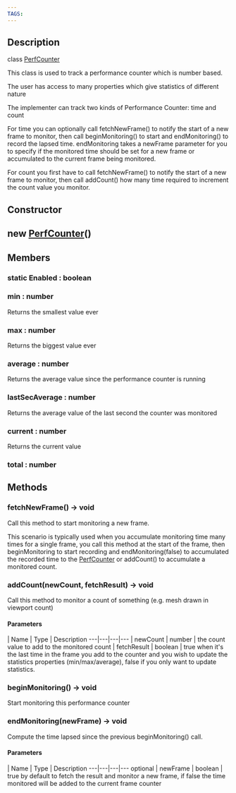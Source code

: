 ```yaml
---
TAGS:
---
```

## Description

class [PerfCounter](/classes/3.1/PerfCounter)

This class is used to track a performance counter which is number based.

The user has access to many properties which give statistics of different nature

The implementer can track two kinds of Performance Counter: time and count

For time you can optionally call fetchNewFrame() to notify the start of a new frame to monitor, then call beginMonitoring() to start and endMonitoring() to record the lapsed time. endMonitoring takes a newFrame parameter for you to specify if the monitored time should be set for a new frame or accumulated to the current frame being monitored.

For count you first have to call fetchNewFrame() to notify the start of a new frame to monitor, then call addCount() how many time required to increment the count value you monitor.

## Constructor

## new [PerfCounter](/classes/3.1/PerfCounter)()


## Members

### static Enabled : boolean


### min : number

Returns the smallest value ever
### max : number

Returns the biggest value ever
### average : number

Returns the average value since the performance counter is running
### lastSecAverage : number

Returns the average value of the last second the counter was monitored
### current : number

Returns the current value
### total : number


## Methods

### fetchNewFrame() &rarr; void

Call this method to start monitoring a new frame.

This scenario is typically used when you accumulate monitoring time many times for a single frame, you call this method at the start of the frame, then beginMonitoring to start recording and endMonitoring(false) to accumulated the recorded time to the [PerfCounter](/classes/3.1/PerfCounter) or addCount() to accumulate a monitored count.
### addCount(newCount, fetchResult) &rarr; void

Call this method to monitor a count of something (e.g. mesh drawn in viewport count)

#### Parameters
 | Name | Type | Description
---|---|---|---
 | newCount | number |  the count value to add to the monitored count
 | fetchResult | boolean |  true when it's the last time in the frame you add to the counter and you wish to update the statistics properties (min/max/average), false if you only want to update statistics.
### beginMonitoring() &rarr; void

Start monitoring this performance counter
### endMonitoring(newFrame) &rarr; void

Compute the time lapsed since the previous beginMonitoring() call.

#### Parameters
 | Name | Type | Description
---|---|---|---
optional | newFrame | boolean |  true by default to fetch the result and monitor a new frame, if false the time monitored will be added to the current frame counter

